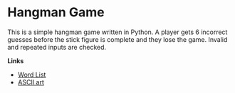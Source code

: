 # Hangman Game

This is a simple hangman game written in Python. A player gets 6 incorrect guesses before the stick figure is complete and they lose the game. Invalid and repeated inputs are checked.


**Links**
- [Word List](https://taralazar.com/2014/06/09/list-of-200-fun-cool-and-interesting-words/)
- [ASCII art](https://ascii.co.uk/art)
